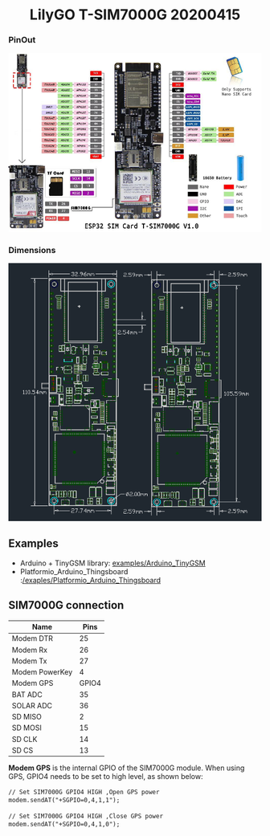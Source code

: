<h1 align = "center">LilyGO T-SIM7000G 20200415</h1>


### PinOut

![](./pins.jpg)

### Dimensions
![](./dimensions.png)


## Examples
- Arduino + TinyGSM library: [examples/Arduino_TinyGSM](../../examples/Arduino_TinyGSM/)
- Platformio_Arduino_Thingsboard :[/exaples/Platformio_Arduino_Thingsboard](../../exaples/Platformio_Arduino_Thingsboard)


## SIM7000G connection
| Name           | Pins  |
| -------------- | ----- |
| Modem DTR      | 25    |
| Modem Rx       | 26    |
| Modem Tx       | 27    |
| Modem PowerKey | 4     |
| Modem GPS      | GPIO4 |
| BAT ADC        | 35    |
| SOLAR ADC      | 36    |
| SD MISO        | 2     |
| SD MOSI        | 15    |
| SD CLK         | 14    |
| SD CS          | 13    |

**Modem GPS** is the internal GPIO of the SIM7000G module. When using GPS, GPIO4 needs to be set to high level, as shown below:

```
// Set SIM7000G GPIO4 HIGH ,Open GPS power
modem.sendAT("+SGPIO=0,4,1,1");

// Set SIM7000G GPIO4 HIGH ,Close GPS power
modem.sendAT("+SGPIO=0,4,1,0");
```



